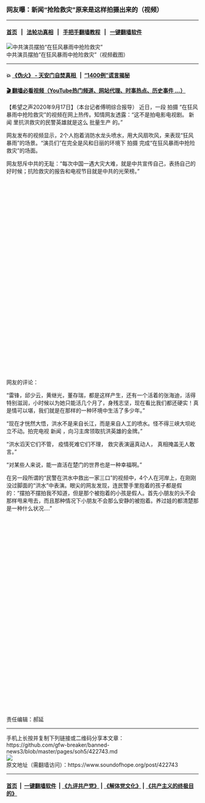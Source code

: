 ### 网友曝：新闻“抢险救灾”原来是这样拍摄出来的（视频）
------------------------

#### [首页](https://github.com/gfw-breaker/banned-news3/blob/master/README.md) &nbsp;&nbsp;|&nbsp;&nbsp; [法轮功真相](https://github.com/begood0513/basic/blob/master/README.md)  &nbsp;&nbsp;|&nbsp;&nbsp; [手把手翻墙教程](https://github.com/gfw-breaker/guides/wiki)  &nbsp;&nbsp;|&nbsp;&nbsp; [一键翻墙软件](https://github.com/gfw-breaker/nogfw/blob/master/README.md)  



<div><img alt="中共演员摆拍“在狂风暴雨中抢险救灾”" src="https://img.soundofhope.org/2020-09/wuhanfeiyan_2020-09-17_1-1600348117474.jpg"/>
<br/><figcaption class="caption">
 中共演员摆拍“在狂风暴雨中抢险救灾”（视频截图）
</figcaption></div><hr/>

#### 💥 [《伪火》 - 天安门自焚真相 ](http://158.247.195.190:10000/videos/blog/weihuo.html)&nbsp; |&nbsp; [“1400例”谎言揭秘  ](http://158.247.195.190:10000/videos/blog/jiexi1400.html)

#### [ 🎬  翻墙必看视频（YouTube热门频道、网站代理、时事热点、历史事件 ...）](https://github.com/gfw-breaker/links/blob/master/banned.md)

<div><div class="Content__Wrapper sc-1bvya0-0 grZQxZ">
 <p class="meta-top">
  <span class="meta">
   【希望之声2020年9月17日】（本台记者傅明综合报导）
  </span>
  近日，一段
  <ok href="/term/10906">
   拍摄
  </ok>
  “在狂风暴雨中抢险救灾”的视频在网上热传。知情网友透露：“这不是拍电影电视剧。
  <ok href="/term/994">
   新闻
  </ok>
  里抗洪救灾的民警英雄就是这么
  <ok href="/term/377629">
   批量生产
  </ok>
  的。”
 </p>
 <p>
  网友发布的视频显示，2个人抱着消防水龙头喷水，用大风扇吹风，来表现“狂风暴雨”的场景。“演员们”在完全是风和日丽的环境下
  <ok href="/term/10906">
   拍摄
  </ok>
  完成“在狂风暴雨中抢险救灾”的场面。
 </p>
 <p>
  网友怒斥中共的无耻：“每次中国一遇大灾大难，就是中共宣传自己，表扬自己的好时候；抗险救灾的报告和电视节目就是中共的光荣榜。”
 </p>
 <div class="soh-embed">
  <div class="soh-embed-inner">
   <div class="iframely-embed" style="max-width: 550px;">
    <div class="iframely-responsive" style="padding-bottom: 100%;">
    </div>
   </div>
  </div>
 </div>
 <p>
  网友的评论：
 </p>
 <div class="AD_Embed__Wrap-sc-1xslmin-0 igMuqX module desktop">
  <div>
  </div>
 </div>
 <p>
  “雷锋，邱少云，黄继光，董存瑞，都是这样产生，还有一个活着的张海迪，活得特别滋润，小时候以为她只能活几个月了，身残志坚，现在看比我们都还硬实！真是情可以堪，我们就是在那样的一种环境中生活了多少年。”
 </p>
 <p>
  “现在才恍然大悟，洪水不是来自长江，而是来自人工的喷水。怪不得三峡大坝屹立不动。拍完电视
  <ok href="/term/994">
   新闻
  </ok>
  ，向习主席领取抗洪英雄的金牌。”
 </p>
 <p>
  “洪水滔天它们不管， 疫情死难它们不理， 救灾表演逼真动人， 真相掩盖无人敢言。”
 </p>
 <p>
  “对某些人来说，能一直活在楚门的世界也是一种幸福啊。”
 </p>
 <p>
  在另一段所谓的“民警在洪水中救出一家三口”的视频中，4个人在河岸上，在刚刚没过脚面的“洪水”中表演。眼尖的网友发现，连民警手里抱着的孩子都是假的：“摆拍不摆拍我不知道，但是那个被抱着的小孩是假人。首先小朋友的头不会那样甩来甩去，而且那种情况下小朋友不会那么安静的被抱着。养过娃的都清楚那是一种什么状况....”
 </p>
 <div class="soh-embed">
  <div class="soh-embed-inner">
   <div class="iframely-embed" style="max-width: 550px;">
    <div class="iframely-responsive" style="padding-bottom: 100%;">
    </div>
   </div>
  </div>
 </div>
 <p class="meta-btm">
  责任编辑：郝延
 </p>
</div>
</div>
<hr/>
手机上长按并复制下列链接或二维码分享本文章：<br/>
https://github.com/gfw-breaker/banned-news3/blob/master/pages/soh5/422743.md <br/>
<a href='https://github.com/gfw-breaker/banned-news3/blob/master/pages/soh5/422743.md'><img src='https://github.com/gfw-breaker/banned-news3/blob/master/pages/soh5/422743.md.png'/></a> <br/>
原文地址（需翻墙访问）：https://www.soundofhope.org/post/422743


------------------------
#### [首页](https://github.com/gfw-breaker/banned-news3/blob/master/README.md) &nbsp;|&nbsp; [一键翻墙软件](https://github.com/gfw-breaker/nogfw/blob/master/README.md) &nbsp;| [《九评共产党》](https://github.com/gfw-breaker/9ping.md/blob/master/README.md#九评之一评共产党是什么) | [《解体党文化》](https://github.com/gfw-breaker/jtdwh.md/blob/master/README.md) | [《共产主义的终极目的》](https://github.com/gfw-breaker/gczydzjmd.md/blob/master/README.md)


<img src='http://gfw-breaker.win/banned-news3/pages/soh5/422743.md' width='0px' height='0px'/>